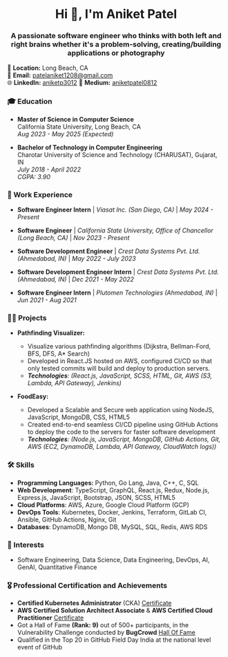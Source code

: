 <h1 align="center">Hi 👋, I'm Aniket Patel</h1>
<h3 align="center">A passionate software engineer who thinks with both left and right brains whether it's a problem-solving, creating/building applications or photography</h3>

📍 **Location:** Long Beach, CA  
📧 **Email:** [patelaniket1208@gmail.com](mailto:patelaniket1208@gmail.com)  
🌐 **LinkedIn:** [aniketp3012](https://www.linkedin.com/in/aniketp3012/)
📖 **Medium:** [aniketpatel0812](https://medium.com/@aniketpatel0812)

### 🎓 Education
- **Master of Science in Computer Science**  
  California State University, Long Beach, CA  
  _Aug 2023 - May 2025 (Expected)_  

- **Bachelor of Technology in Computer Engineering**  
  Charotar University of Science and Technology (CHARUSAT), Gujarat, IN  
  _July 2018 - April 2022_  
  _CGPA: 3.90_

### 💼 Work Experience
- **Software Engineer Intern** | _Viasat Inc. (San Diego, CA)_ | _May 2024 - Present_
  
- **Software Engineer** | _California State University, Office of Chancellor (Long Beach, CA)_ | _Nov 2023 - Present_
  
- **Software Development Engineer** | _Crest Data Systems Pvt. Ltd. (Ahmedabad, IN)_ | _May 2022 - July 2023_

- **Software Development Engineer Intern** | _Crest Data Systems Pvt. Ltd. (Ahmedabad, IN)_ |  _Dec 2021 - May 2022_

- **Software Engineer Intern** | _Plutomen Technologies (Ahmedabad, IN)_ | _Jun 2021 - Aug 2021_

### 👨‍💻 Projects

- **Pathfinding Visualizer:**
  - Visualize various pathfinding algorithms (Dijkstra, Bellman-Ford, BFS, DFS, A* Search)
  - Developed in React.JS hosted on AWS, configured CI/CD so that only tested commits will build and deploy to production servers.
  - _**Technologies**: (React.js, JavaScript, SCSS, HTML, Git, AWS (S3, Lambda, API Gateway), Jenkins)_
    
- **FoodEasy:** 
  - Developed a Scalable and Secure web application using NodeJS, JavaScript, MongoDB, CSS, HTML5 
  - Created end-to-end seamless CI/CD pipeline using GitHub Actions to deploy the code to the servers for faster software development
  - _**Technologies**: (Node.js, JavaScript, MongoDB, GitHub Actions, Git, AWS (EC2, DynamoDB, Lambda, API Gateway, CloudWatch logs))_

### 🛠️ Skills
- **Programming Languages:** Python, Go Lang, Java, C++, C, SQL
- **Web Development**: TypeScript, GraphQL, React.js, Redux, Node.js, Express.js, JavaScript, Bootstrap, JSON, SCSS, HTML5
- **Cloud Platforms**: AWS, Azure, Google Cloud Platform (GCP)
- **DevOps Tools**: Kubernetes, Docker, Jenkins, Terraform, GitLab CI, Ansible, GitHub Actions, Nginx, Git
- **Databases**: DynamoDB, Mongo DB, MySQL, SQL, Redis, AWS RDS

### 🌱 Interests
- Software Engineering, Data Science, Data Engineering, DevOps, AI, GenAI, Quantitative Finance

### 🎖️ Professional Certification and Achievements
- **Certified Kubernetes Administrator** (CKA) [ Certificate ](https://www.credly.com/badges/a3411672-4235-4f99-8ccc-5702e97b5b80)
- **AWS Certified Solution Architect Associate** & **AWS Certified Cloud Practitioner** [ Certificate ](https://www.credly.com/badges/e321c105-8e87-4e1c-a5ab-896527caef5b/public_url)
- Got a Hall of Fame **(Rank: 9)** out of 500+ participants, in the Vulnerability Challenge conducted by **BugCrowd** [ Hall Of Fame ](https://drive.google.com/file/d/1dBlt6jcit4MH5otb1c1MmhRDXH9c-Oe3/view)
- Qualified in the Top 20 in GitHub Field Day India at the national level event of GitHub
